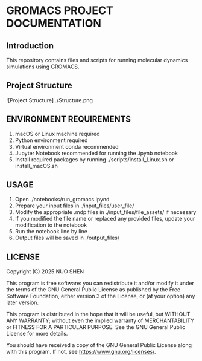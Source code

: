 # GROMACS PROJECT DOCUMENTATION

## Introduction

This repository contains files and scripts for running molecular dynamics simulations using GROMACS.

## Project Structure

![Project Structure] ./Structure.png

## ENVIRONMENT REQUIREMENTS

1. macOS or Linux machine required
2. Python environment required
3. Virtual environment conda recommended
4. Jupyter Notebook recommended for running the .ipynb notebook
5. Install required packages by running ./scripts/install_Linux.sh or install_macOS.sh

## USAGE

1. Open ./notebooks/run_gromacs.ipynd
2. Prepare your input files in ./input_files/user_file/
3. Modify the appropriate .mdp files in ./input_files/file_assets/ if necessary
4. If you modified the file name or replaced any provided files, update your modification to the notebook
5. Run the notebook line by line
6. Output files will be saved in ./output_files/

## LICENSE

Copyright (C) 2025 NUO SHEN

This program is free software: you can redistribute it and/or modify
it under the terms of the GNU General Public License as published by
the Free Software Foundation, either version 3 of the License, or
(at your option) any later version.

This program is distributed in the hope that it will be useful,
but WITHOUT ANY WARRANTY; without even the implied warranty of
MERCHANTABILITY or FITNESS FOR A PARTICULAR PURPOSE. See the
GNU General Public License for more details.

You should have received a copy of the GNU General Public License
along with this program. If not, see <https://www.gnu.org/licenses/>.
